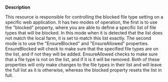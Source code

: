 **Description**

This resource is responsible for controlling the blocked file type setting on a 
specific web application. It has two modes of operation, the first is to use the 
"blocked" property, where you are able to define a specific list of file types that 
will be blocked. In this mode when it is detected that the list does not match the 
local farm, it is set to match this list exactly. The second mode is to use the 
"EnsureBlocked" and "EnsureAllowed" properties. EnsureBlocked will check to make 
sure that the specified file types are on the list, and if not they will be added. 
EnsureAllowed checks to make sure that a file type is not on the list, and if it is 
it will be removed. Both of these properties will only make changes to the file types 
in their list and will leave the full list as it is otherwise, whereas the blocked 
property resets the list in full.
